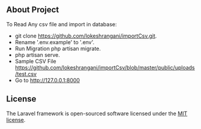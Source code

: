 ## About Project

To Read Any csv file and import in database:

- git clone https://github.com/lokeshrangani/importCsv.git.
- Rename '.env.example' to '.env'.
- Run Migration php artisan migrate.
- php artisan serve.
- Sample CSV File https://github.com/lokeshrangani/importCsv/blob/master/public/uploads/test.csv
- Go to http://127.0.0.1:8000

## License

The Laravel framework is open-sourced software licensed under the [MIT license](https://opensource.org/licenses/MIT).
